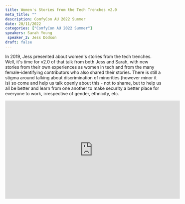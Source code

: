 ```yaml
---
title: Women's Stories from the Tech Trenches v2.0
meta_title: ""
description: ComfyCon AU 2022 Summer
date: 20/11/2022
categories: ["ComfyCon AU 2022 Summer"]
speakers: Sarah Young
 speaker_2: Jess Dodson  
draft: false
---
```

In 2019, Jess presented about women's stories from the tech trenches. Well, it's time for v2.0 of that talk from both Jess and Sarah, with new stories from their own experiences as women in tech and from the many female-identifying contributors who also shared their stories. There is still a stigma around talking about discrimination of minorities (however minor it is) so come and help us talk openly about this - not to shame, but to help us all be better and learn from one another to make security a better place for everyone to work, irrespective of gender, ethnicity, etc. 

<iframe width="560" height="315" src="https://youtu.be/9FtacScmDQo?si=2wTzBOW3d40t3skt" title="YouTube video player" frameborder="0" allow="accelerometer; autoplay; clipboard-write; encrypted-media; gyroscope; picture-in-picture; web-share" allowfullscreen></iframe>